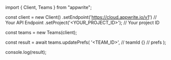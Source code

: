 import { Client, Teams } from "appwrite";

const client = new Client()
    .setEndpoint('https://cloud.appwrite.io/v1') // Your API Endpoint
    .setProject('<YOUR_PROJECT_ID>'); // Your project ID

const teams = new Teams(client);

const result = await teams.updatePrefs(
    '<TEAM_ID>', // teamId
    {} // prefs
);

console.log(result);
